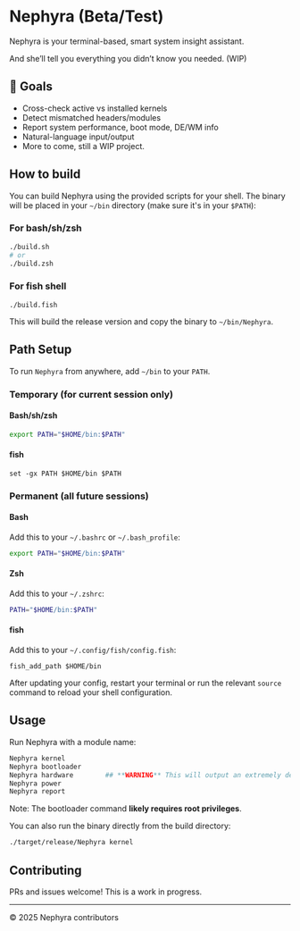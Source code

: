 # Nephyra (Beta/Test)

Nephyra is your terminal-based, smart system insight assistant.

And she’ll tell you everything you didn’t know you needed. (WIP)

## 🔧 Goals
- Cross-check active vs installed kernels
- Detect mismatched headers/modules
- Report system performance, boot mode, DE/WM info
- Natural-language input/output
- More to come, still a WIP project.

## How to build

You can build Nephyra using the provided scripts for your shell. The binary will be placed in your `~/bin` directory (make sure it's in your `$PATH`):

### For bash/sh/zsh
```sh
./build.sh
# or
./build.zsh
```

### For fish shell
```fish
./build.fish
```

This will build the release version and copy the binary to `~/bin/Nephyra`.

## Path Setup

To run `Nephyra` from anywhere, add `~/bin` to your `PATH`.

### Temporary (for current session only)

#### Bash/sh/zsh
```sh
export PATH="$HOME/bin:$PATH"
```

#### fish
```fish
set -gx PATH $HOME/bin $PATH
```

### Permanent (all future sessions)

#### Bash
Add this to your `~/.bashrc` or `~/.bash_profile`:
```sh
export PATH="$HOME/bin:$PATH"
```

#### Zsh
Add this to your `~/.zshrc`:
```sh
PATH="$HOME/bin:$PATH"
```

#### fish
Add this to your `~/.config/fish/config.fish`:
```fish
fish_add_path $HOME/bin
```

After updating your config, restart your terminal or run the relevant `source` command to reload your shell configuration.

## Usage


Run Nephyra with a module name:

```sh
Nephyra kernel
Nephyra bootloader
Nephyra hardware        ## **WARNING** This will output an extremely detailed list to hardware_info.log!!
Nephyra power
Nephyra report
```

Note: The bootloader command **likely requires root privileges**.

You can also run the binary directly from the build directory:

```sh
./target/release/Nephyra kernel
```

## Contributing
PRs and issues welcome! This is a work in progress.

---

© 2025 Nephyra contributors
